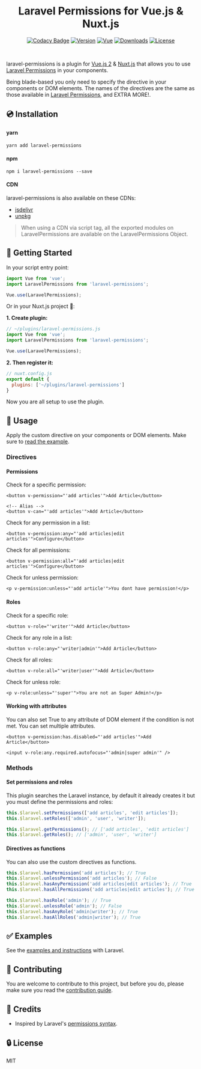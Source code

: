 
<h1 align="center" style="text-align:center">Laravel Permissions for Vue.js & Nuxt.js</h1>

<p align="center">
  <a href="https://www.codacy.com/app/williamcruzme/laravel-permissions?utm_source=github.com&amp;utm_medium=referral&amp;utm_content=williamcruzme/laravel-permissions&amp;utm_campaign=Badge_Grade"><img src="https://api.codacy.com/project/badge/Grade/76f6b99f5836453aa24720f03078f536" alt="Codacy Badge"></a>
  <a href="https://www.npmjs.com/package/laravel-permissions"><img src="https://img.shields.io/npm/v/laravel-permissions.svg" alt="Version"></a>
  <a href="https://vuejs.org/"><img src="https://badgen.net/badge/Vue/2.x/orange" alt="Vue"></a>
  <a href="https://www.npmjs.com/package/laravel-permissions"><img src="https://img.shields.io/npm/dw/laravel-permissions.svg" alt="Downloads"></a>
  <a href="LICENSE"><img src="https://img.shields.io/npm/l/laravel-permissions.svg" alt="License"></a>
</p>

<br>

laravel-permissions is a plugin for [Vue.js 2](https://vuejs.org/) & [Nuxt.js](https://nuxtjs.org/) that allows you to use [Laravel Permissions](https://github.com/spatie/laravel-permission) in your components.

Being blade-based you only need to specify the directive in your components or DOM elements. The names of the directives are the same as those available in [Laravel Permissions](https://github.com/spatie/laravel-permission#using-blade-directives), and EXTRA MORE!.

## 💿 Installation

#### yarn

```
yarn add laravel-permissions
```

#### npm

```
npm i laravel-permissions --save
```

#### CDN

laravel-permissions is also available on these CDNs:

- [jsdelivr](https://cdn.jsdelivr.net/npm/laravel-permissions@latest/dist/laravel-permissions.js)
- [unpkg](https://unpkg.com/laravel-permissions)

> When using a CDN via script tag, all the exported modules on LaravelPermissions are available on the LaravelPermissions Object.

## 🏁 Getting Started

In your script entry point:
```javascript
import Vue from 'vue';
import LaravelPermissions from 'laravel-permissions';

Vue.use(LaravelPermissions);
```

Or in your Nuxt.js project 🎉:

**1. Create plugin:**
```js
// ~/plugins/laravel-permissions.js
import Vue from 'vue';
import LaravelPermissions from 'laravel-permissions';

Vue.use(LaravelPermissions);
```

**2. Then register it:**
```js
// nuxt.config.js
export default {
  plugins: ['~/plugins/laravel-permissions']
}
```

Now you are all setup to use the plugin.

## 🚀 Usage

Apply the custom directive on your components or DOM elements. Make sure to [read the example](examples).

### Directives

#### Permissions

Check for a specific permission:

```vue
<button v-permission="'add articles'">Add Article</button>

<!-- Alias -->
<button v-can="'add articles'">Add Article</button>
```

Check for any permission in a list:

```vue
<button v-permission:any="'add articles|edit articles'">Configure</button>
```

Check for all permissions:

```vue
<button v-permission:all="'add articles|edit articles'">Configure</button>
```

Check for unless permission:

```vue
<p v-permission:unless="'add article'">You dont have permission!</p>
```

#### Roles

Check for a specific role:

```vue
<button v-role="'writer'">Add Article</button>
```

Check for any role in a list:

```vue
<button v-role:any="'writer|admin'">Add Article</button>
```

Check for all roles:

```vue
<button v-role:all="'writer|user'">Add Article</button>
```

Check for unless role:

```vue
<p v-role:unless="'super'">You are not an Super Admin!</p>
```

#### Working with attributes

 You can also set True to any attribute of DOM element if the condition is not met. You can set multiple attributes.

```vue
<button v-permission:has.disabled="'add articles'">Add Article</button>

<input v-role:any.required.autofocus="'admin|super admin'" />
```

### Methods

#### Set permissions and roles

This plugin searches the Laravel instance, by default it already creates it but you must define the permissions and roles:

```js
this.$laravel.setPermissions(['add articles', 'edit articles']);
this.$laravel.setRoles(['admin', 'user', 'writer']);

this.$laravel.getPermissions(); // ['add articles', 'edit articles']
this.$laravel.getRoles(); // ['admin', 'user', 'writer']
```

#### Directives as functions

You can also use the custom directives as functions.

```js
this.$laravel.hasPermission('add articles'); // True
this.$laravel.unlessPermission('add articles'); // False
this.$laravel.hasAnyPermission('add articles|edit articles'); // True
this.$laravel.hasAllPermissions('add articles|edit articles'); // True

this.$laravel.hasRole('admin'); // True
this.$laravel.unlessRole('admin'); // False
this.$laravel.hasAnyRole('admin|writer'); // True
this.$laravel.hasAllRoles('admin|writer'); // True
```

## ✅ Examples

See the [examples and instructions](examples) with Laravel.

## 🚸 Contributing

You are welcome to contribute to this project, but before you do, please make sure you read the [contribution guide](CONTRIBUTING.md).

## 🙈 Credits

- Inspired by Laravel's [permissions syntax](https://github.com/spatie/laravel-permission#using-blade-directives).

## 🔒 License

MIT
